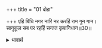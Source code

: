 +++
title = "01 दोहा"

+++
एहि बिधि नगर नारि नर करहिं राम गुन गान।  
सानुकूल सब पर रहहिं सन्तत कृपानिधान॥30॥  

<details><summary>भावार्थ</summary>

इस प्रकार नगर के स्त्री-पुरुष श्री रामजी का गुण-गान करते हैं और कृपानिधान श्री रामजी सदा सब पर अत्यन्त प्रसन्न रहते हैं॥30॥  
</details>


